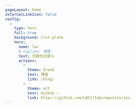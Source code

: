 ```yaml
---
pageLayout: home
externalLinkIcon: false
config:
  -
    type: hero
    full: true
    background: tint-plate
    hero:
      name: lwx
      # tagline: 博客
      text: 无聊的记录人
      actions:
        -
          theme: brand
          text: 博客
          link: /blog/
        -
          theme: alt
          text: Github →
          link: https://github.com/LWX1?tab=repositories
---
```

